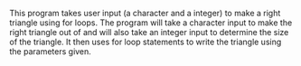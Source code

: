 This program takes user input (a character and a integer) to make a right triangle using for loops.
The program will take a character input to make the right triangle out of and will also take an integer input to determine the size of the triangle.
It then uses for loop statements to write the triangle using the parameters given.